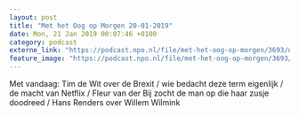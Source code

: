 ```yaml
---
layout: post
title: "Met het Oog op Morgen 20-01-2019"
date: Mon, 21 Jan 2019 00:07:46 +0100
category: podcast
externe_link: "https://podcast.npo.nl/file/met-het-oog-op-morgen/3693/nporadio1_met-het-oog-op-morgen_20190121_met-het-oog-op-morgen-20-01-2019_QPZV0X.mp3"
feature_image: "https://podcast.npo.nl/file/met-het-oog-op-morgen/3693/nporadio1_met-het-oog-op-morgen_20190121_met-het-oog-op-morgen-20-01-2019_QPZV0X.mp3"
---
```


Met vandaag: Tim de Wit over de Brexit / wie bedacht deze term eigenlijk / de macht van Netflix / Fleur van der Bij zocht de man op die haar zusje doodreed / Hans Renders over Willem Wilmink

